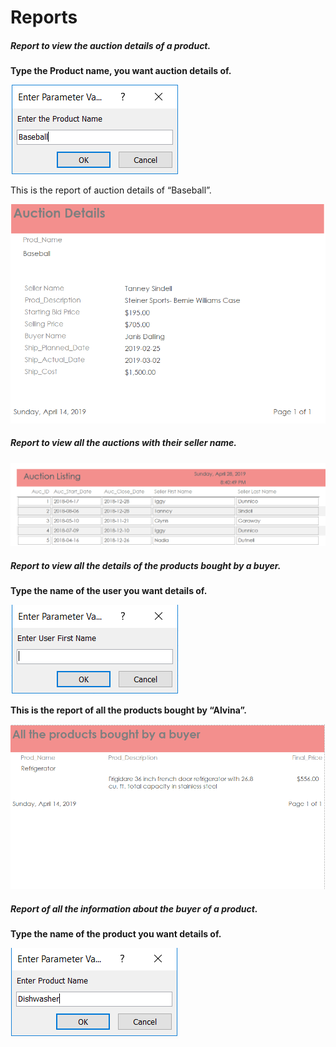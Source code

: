 # Reports

##### Report to view the auction details of a product.  

**Type the Product name, you want auction details of.**  

![Image_1](Images/Image_1.png)  

This is the report of auction details of “Baseball”.  

![Image_2](Images/Image_2.png)  


##### Report to view all the auctions with their seller name.  

![Image_3](Images/Image_3.png)  


##### Report to view all the details of the products bought by a buyer.  

**Type the name of the user you want details of.**  

![Image_4](Images/Image_4.png)  

**This is the report of all the products bought by “Alvina”.**  

![Image_5](Images/Image_5.png)  


##### Report of all the information about the buyer of a product.  

**Type the name of the product you want details of.**  

![Image_6](Images/Image_6.png)  



